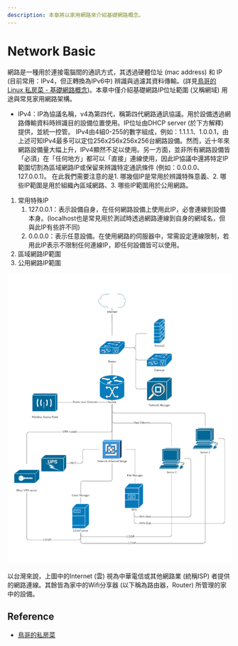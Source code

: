 ```yaml
---
description: 本章將以家用網路來介紹基礎網路概念。
---
```


# Network Basic

網路是一種用於連接電腦間的通訊方式，其透過硬體位址 \(mac address\) 和 IP \(目前常用：IPv4，但正轉換為IPv6中\) 辨識與過濾其資料傳輸。\(詳見[鳥哥的 Linux 私房菜 - 基礎網路概念](http://linux.vbird.org/linux_server/0110network_basic.php)\)。本章中僅介紹基礎網路IP位址範圍 \(又稱網域\) 用途與常見家用網路架構。

* IPv4：IP為協議名稱，v4為第四代，稱第四代網路通訊協議。用於設備透過網路傳輸資料時辨識目的設備位置使用。IP位址由DHCP server \(於下方解釋\) 提供，並統一控管。 IPv4由4組0-255的數字組成，例如：1.1.1.1、1.0.0.1，由上述可知IPv4最多可以定位256x256x256x256台網路設備。然而，近十年來網路設備量大幅上升，IPv4顯然不足以使用。另一方面，並非所有網路設備皆「必須」在「任何地方」都可以「直接」連線使用，因此IP協議中還將特定IP範圍切割為區域網路IP或保留來辨識特定通訊條件 \(例如：0.0.0.0、127.0.0.1\)。 在此我們需要注意的是1. 哪幾個IP是常用於辨識特殊意義、2. 哪些IP範圍是用於組織內區域網路、3. 哪些IP範圍用於公用網路。

1. 常用特殊IP
   1. 127.0.0.1：表示設備自身，在任何網路設備上使用此IP，必會連線到設備本身。\(localhost也是常見用於測試時透過網路連線到自身的網域名，但與此IP有些許不同\)
   2. 0.0.0.0：表示任意設備。在使用網路的伺服器中，常需設定連線限制，若用此IP表示不限制任何連線IP，即任何設備皆可以使用。
2. 區域網路IP範圍
3. 公用網路IP範圍

![](../.gitbook/assets/network-system-diagram.png)

以台灣來說，上圖中的Internet \(雲\) 視為中華電信或其他網路業 \(統稱ISP\) 者提供的網路連線。其餘皆為家中的Wifi分享器 \(以下稱為路由器，Router\) 所管理的家中的設備。

## Reference

* [鳥哥的私房菜](http://linux.vbird.org/linux_server/0110network_basic.php)

